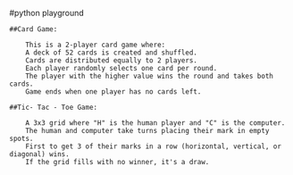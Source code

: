 #python playground

    ##Card Game:
    
        This is a 2-player card game where:
        A deck of 52 cards is created and shuffled.
        Cards are distributed equally to 2 players.
        Each player randomly selects one card per round.
        The player with the higher value wins the round and takes both cards.
        Game ends when one player has no cards left.
        
    ##Tic- Tac - Toe Game:
    
        A 3x3 grid where "H" is the human player and "C" is the computer.
        The human and computer take turns placing their mark in empty spots.
        First to get 3 of their marks in a row (horizontal, vertical, or diagonal) wins.
        If the grid fills with no winner, it's a draw.

